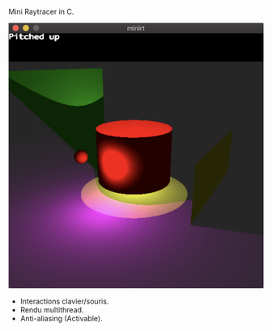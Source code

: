 Mini Raytracer in C.

![](../res/Screenshot%202020-10-13%20at%2009.35.23.png?raw=true "screenminiRT")

- Interactions clavier/souris.
- Rendu multithread.
- Anti-aliasing (Activable).
